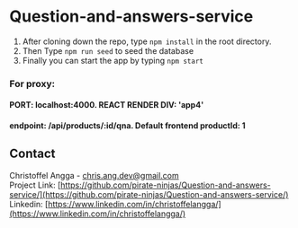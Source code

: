 # Question-and-answers-service

1. After cloning down the repo, type ```npm install``` in the root directory.
2. Then Type ```npm run seed``` to seed the database
3. Finally you can start the app by typing ```npm start```
### For proxy: 
#### PORT: localhost:4000. REACT RENDER DIV: 'app4'
#### endpoint: /api/products/:id/qna. Default frontend productId: 1

## Contact

Christoffel Angga - chris.ang.dev@gmail.com
<br/>
Project Link: [https://github.com/pirate-ninjas/Question-and-answers-service/](https://github.com/pirate-ninjas/Question-and-answers-service/)
<br/>
Linkedin: [https://www.linkedin.com/in/christoffelangga/](https://www.linkedin.com/in/christoffelangga/) 
